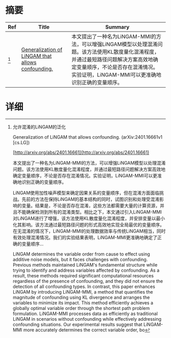 # 摘要

| Ref | Title | Summary |
| --- | --- | --- |
| [^1] | [Generalization of LiNGAM that allows confounding.](http://arxiv.org/abs/2401.16661) | 本文提出了一种名为LiNGAM-MMI的方法，可以增强LiNGAM模型以处理混淆问题。该方法使用KL散度量化混淆程度，并通过最短路径问题解决方案高效地确定变量顺序，不论是否存在混淆情况。实验证明，LiNGAM-MMI可以更准确地识别正确的变量顺序。 |

# 详细

[^1]: 允许混淆的LiNGAM的泛化

    Generalization of LiNGAM that allows confounding. (arXiv:2401.16661v1 [cs.LG])

    [http://arxiv.org/abs/2401.16661](http://arxiv.org/abs/2401.16661)

    本文提出了一种名为LiNGAM-MMI的方法，可以增强LiNGAM模型以处理混淆问题。该方法使用KL散度量化混淆程度，并通过最短路径问题解决方案高效地确定变量顺序，不论是否存在混淆情况。实验证明，LiNGAM-MMI可以更准确地识别正确的变量顺序。

    

    LiNGAM使用加性噪声模型来确定因果关系的变量顺序，但在混淆方面面临挑战。先前的方法在保持LiNGAM的基本结构的同时，试图识别和处理受混淆影响的变量。结果是，不论是否存在混淆，这些方法都需要大量的计算资源，并且不能确保检测到所有的混淆类型。相比之下，本文通过引入LiNGAM-MMI对LiNGAM进行了增强，该方法使用KL散度量化混淆程度，并安排变量以最小化其影响。该方法通过最短路径问题的形式高效地实现全局最优的变量顺序。在无混淆的情况下，LiNGAM-MMI的处理数据效率与传统LiNGAM相当，同时有效处理混淆情况。我们的实验结果表明，LiNGAM-MMI更准确地确定了正确的变量顺序...

    LiNGAM determines the variable order from cause to effect using additive noise models, but it faces challenges with confounding. Previous methods maintained LiNGAM's fundamental structure while trying to identify and address variables affected by confounding. As a result, these methods required significant computational resources regardless of the presence of confounding, and they did not ensure the detection of all confounding types. In contrast, this paper enhances LiNGAM by introducing LiNGAM-MMI, a method that quantifies the magnitude of confounding using KL divergence and arranges the variables to minimize its impact. This method efficiently achieves a globally optimal variable order through the shortest path problem formulation. LiNGAM-MMI processes data as efficiently as traditional LiNGAM in scenarios without confounding while effectively addressing confounding situations. Our experimental results suggest that LiNGAM-MMI more accurately determines the correct variable order, bo
    


